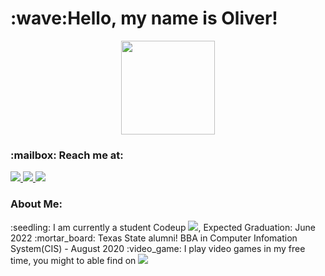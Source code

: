 <h1>:wave:Hello, my name is Oliver!</h1>
<div id="header" align="center">
    <img src="https://media.giphy.com/media/M9gbBd9nbDrOTu1Mqx/giphy.gif"width="150">
</div>

<h3>:mailbox: Reach me at:</h3>

<div id="badge">
    <a href = "www.linkedin.com/in/oliver-ton">
         <img src="https://img.shields.io/badge/LinkedIn-blue?logo=linkedin&logoColor=white">
    </a>
    <a href= mailto: oliver.ton75@gmail.com>
        <img src="https://img.shields.io/badge/Gmail-D14836?logo=gmail&logoColor=white">
    </a>
    <img src="https://komarev.com/ghpvc/?username=Olivert75">
</div>

<h3 align="left"> About Me: </h3>
:seedling: I am currently a student Codeup <img src="https://img.shields.io/badge/Codeup-green?logo=Codeup&logoColor=white">, Expected Graduation: June 2022
:mortar_board: Texas State alumni! BBA in Computer Infomation System(CIS) - August 2020
:video_game: I play video games in my free time, you might to able find on <img src="https://img.shields.io/badge/Steam-blue?logo=Steam&logoColor=white">

